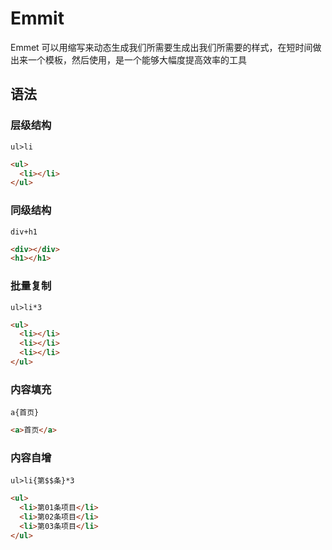 # Emmit

Emmet 可以用缩写来动态生成我们所需要生成出我们所需要的样式，在短时间做出来一个模板，然后使用，是一个能够大幅度提高效率的工具

## 语法

### 层级结构

``ul>li``

``` HTML
<ul>
  <li></li>
</ul>
```

### 同级结构

``div+h1``

``` HTML
<div></div>
<h1></h1>
```

### 批量复制

``ul>li*3``

``` HTML
<ul>
  <li></li>
  <li></li>
  <li></li>
</ul>
```

### 内容填充

``a{首页}``

``` html
<a>首页</a>
```

### 内容自增

``ul>li{第$$条}*3``

``` html
<ul>
  <li>第01条项目</li>
  <li>第02条项目</li>
  <li>第03条项目</li>
</ul>
```
